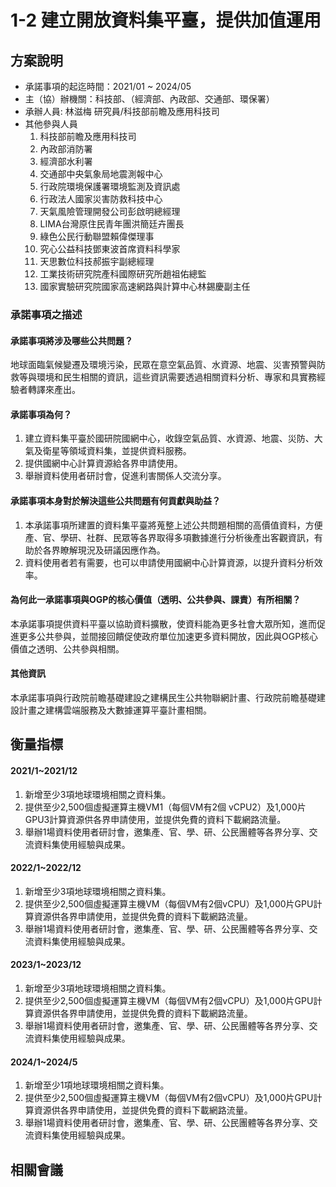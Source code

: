 # 1-2 建立開放資料集平臺，提供加值運用

## 方案說明
- 承諾事項的起迄時間：2021/01 ~ 2024/05
- 主（協）辦機關：科技部、（經濟部、內政部、交通部、環保署）
- 承辦人員: 林滋梅 研究員/科技部前瞻及應用科技司
- 其他參與人員
    1. 科技部前瞻及應用科技司
    2. 內政部消防署
    3. 經濟部水利署
    4. 交通部中央氣象局地震測報中心
    5. 行政院環境保護署環境監測及資訊處
    6. 行政法人國家災害防救科技中心
    7. 天氣風險管理開發公司彭啟明總經理
    8. LIMA台灣原住民青年團洪簡廷卉團長
    9. 綠色公民行動聯盟賴偉傑理事
    10. 究心公益科技鄧東波首席資料科學家
    11. 天思數位科技郝振宇副總經理
    12. 工業技術研究院產科國際研究所趙祖佑總監
    13. 國家實驗研究院國家高速網路與計算中心林錫慶副主任

### 承諾事項之描述

#### 承諾事項將涉及哪些公共問題？
地球面臨氣候變遷及環境污染，民眾在意空氣品質、水資源、地震、災害預警與防救等與環境和民生相關的資訊，這些資訊需要透過相關資料分析、專家和具實務經驗者轉譯來產出。
#### 承諾事項為何？
1. 建立資料集平臺於國研院國網中心，收錄空氣品質、水資源、地震、災防、大氣及衛星等領域資料集，並提供資料服務。
2. 提供國網中心計算資源給各界申請使用。
3. 舉辦資料使用者研討會，促進利害關係人交流分享。
#### 承諾事項本身對於解決這些公共問題有何貢獻與助益？
1. 本承諾事項所建置的資料集平臺將蒐整上述公共問題相關的高價值資料，方便產、官、學研、社群、民眾等各界取得多項數據進行分析後產出客觀資訊，有助於各界瞭解現況及研議因應作為。
2. 資料使用者若有需要，也可以申請使用國網中心計算資源，以提升資料分析效率。

#### 為何此一承諾事項與OGP的核心價值（透明、公共參與、課責）有所相關？
本承諾事項提供資料平臺以協助資料擴散，使資料能為更多社會大眾所知，進而促進更多公共參與，並間接回饋促使政府單位加速更多資料開放，因此與OGP核心價值之透明、公共參與相關。
#### 其他資訊
本承諾事項與行政院前瞻基礎建設之建構民生公共物聯網計畫、行政院前瞻基礎建設計畫之建構雲端服務及大數據運算平臺計畫相關。

## 衡量指標
#### 2021/1~2021/12
1. 新增至少3項地球環境相關之資料集。
2. 提供至少2,500個虛擬運算主機VM1（每個VM有2個 vCPU2）及1,000片GPU3計算資源供各界申請使用，並提供免費的資料下載網路流量。
3. 舉辦1場資料使用者研討會，邀集產、官、學、研、公民團體等各界分享、交流資料集使用經驗與成果。
#### 2022/1~2022/12
1. 新增至少3項地球環境相關之資料集。
2. 提供至少2,500個虛擬運算主機VM（每個VM有2個vCPU）及1,000片GPU計算資源供各界申請使用，並提供免費的資料下載網路流量。
3. 舉辦1場資料使用者研討會，邀集產、官、學、研、公民團體等各界分享、交流資料集使用經驗與成果。
#### 2023/1~2023/12
1. 新增至少3項地球環境相關之資料集。
2. 提供至少2,500個虛擬運算主機VM（每個VM有2個vCPU）及1,000片GPU計算資源供各界申請使用，並提供免費的資料下載網路流量。
3. 舉辦1場資料使用者研討會，邀集產、官、學、研、公民團體等各界分享、交流資料集使用經驗與成果。
#### 2024/1~2024/5
1. 新增至少1項地球環境相關之資料集。
2. 提供至少2,500個虛擬運算主機VM（每個VM有2個vCPU）及1,000片GPU計算資源供各界申請使用，並提供免費的資料下載網路流量。
3. 舉辦1場資料使用者研討會，邀集產、官、學、研、公民團體等各界分享、交流資料集使用經驗與成果。

## 相關會議
